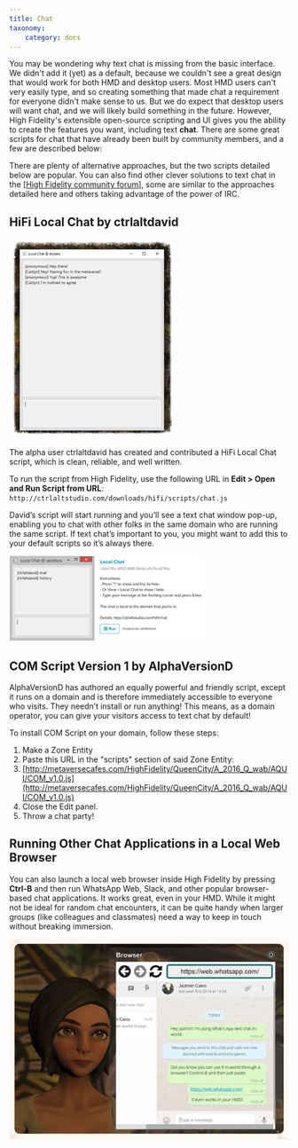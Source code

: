 ```yaml
---
title: Chat
taxonomy:
    category: docs
---
```


You may be wondering why text chat is missing from the basic interface. We didn't add it (yet) as a default, because we couldn't see a great design that would work for both HMD and desktop users. Most HMD users can't very easily type, and so creating something that made chat a requirement for everyone didn't make sense to us. But we do expect that desktop users will want chat, and we will likely build something in the future. However, High Fidelity's extensible open-source scripting and UI gives you the ability to create the features you want, including text **chat**. There are some great scripts for chat that have already been built by community members, and a few are described below:

There are plenty of alternative approaches, but the two scripts detailed below are popular. You can also find other clever solutions to text chat in the [[High Fidelity community forum](https://forums.highfidelity.com/)], some are similar to the approaches detailed here and others taking advantage of the power of IRC.

## HiFi Local Chat by ctrlaltdavid

![](hifi-local-chat-by-ctrlaltdavid.png)

The alpha user ctrlaltdavid has created and contributed a HiFi Local Chat script, which is clean, reliable, and well written.

To run the script from High Fidelity, use the following URL in **Edit > Open and Run Script from URL**: `http://ctrlaltstudio.com/downloads/hifi/scripts/chat.js`

David’s script will start running and you’ll see a text chat window pop-up, enabling you to chat with other folks in the same domain who are running the same script. If text chat’s important to you, you might want to add this to your default scripts so it’s always there.

![](chat-screenshot.png)

## COM Script Version 1 by AlphaVersionD

AlphaVersionD has authored an equally powerful and friendly script, except it runs on a domain and is therefore immediately accessible to everyone who visits. They needn’t install or run anything! This means, as a domain operator, you can give your visitors access to text chat by default!

To install COM Script on your domain, follow these steps:

1. Make a Zone Entity
2. Paste this URL in the "scripts" section of said Zone Entity:
3. [http://metaversecafes.com/HighFidelity/QueenCity/A_2016_Q_wab/AQUI/COM_v1.0.js](http://metaversecafes.com/HighFidelity/QueenCity/A_2016_Q_wab/AQUI/COM_v1.0.js)
4. Close the Edit panel.
5. Throw a chat party!

## Running Other Chat Applications in a Local Web Browser

You can also launch a local web browser inside High Fidelity by pressing **Ctrl-B** and then run WhatsApp Web, Slack, and other popular browser-based chat applications. It works great, even in your HMD. While it might not be ideal for random chat encounters, it can be quite handy when larger groups (like colleagues and classmates) need a way to keep in touch without breaking immersion.

![](whatsapp.png)


